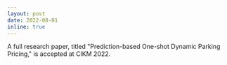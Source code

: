 ```yaml
---
layout: post
date: 2022-08-01
inline: true
---
```


A full research paper, titled "Prediction-based One-shot Dynamic Parking Pricing," is accepted at CIKM 2022.
